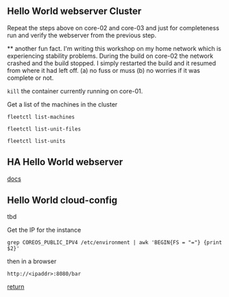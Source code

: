 



Hello World webserver Cluster
--------------

Repeat the steps above on core-02 and core-03 and just for completeness run and verify the webserver from the previous step.

** another fun fact. I'm writing this workshop on my home network which is experiencing stability problems. During the build on core-02 the network crashed and the build stopped. I simply restarted the build and it resumed from where it had left off. (a) no fuss or muss (b) no worries if it was complete or not.

```kill``` the container currently running on core-01.

Get a list of the machines in the cluster
```
fleetctl list-machines
```

```
fleetctl list-unit-files
```

```
fleetctl list-units
```



HA Hello World webserver
--------------

[docs](https://coreos.com/docs/launching-containers/launching/launching-containers-fleet/)

Hello World cloud-config
------------------------

tbd


Get the IP for the instance
```
grep COREOS_PUBLIC_IPV4 /etc/environment | awk 'BEGIN{FS = "="} {print $2}'
```

then in a browser
```
http://<ipaddr>:8080/bar
```

[return](https://github.com/rbucker/cododemo/blob/master/README.md)
